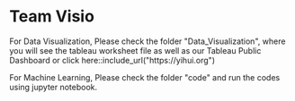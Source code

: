 <h1> Team Visio </h1>
<p> For Data Visualization, Please check the folder "Data_Visualization", where you will see the tableau worksheet file as well as our Tableau Public Dashboard or click here::include_url("https://yihui.org") </p>
<p> For Machine Learning, Please check the folder "code" and run the codes using jupyter notebook. </p>
